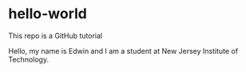 # hello-world
This repo is a GitHub tutorial 

Hello, my name is Edwin and I am a student at New Jersey Institute of Technology.
